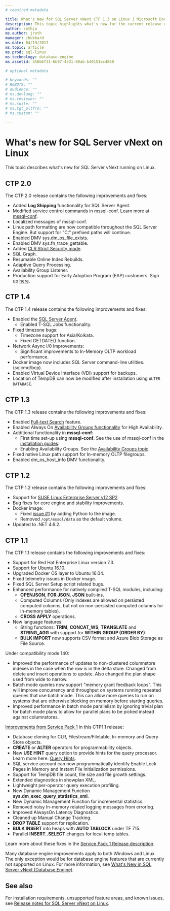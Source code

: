 ```yaml
---
# required metadata

title: What's New for SQL Server vNext CTP 1.3 on Linux | Microsoft Docs
description: This topic highlights what's new for the current release of SQL Server vNext on Linux.
author: rothja 
ms.author: jroth 
manager: jhubbard
ms.date: 04/19/2017
ms.topic: article
ms.prod: sql-linux
ms.technology: database-engine
ms.assetid: 456b6f31-6b97-4e31-80ab-b40151ec4868

# optional metadata

# keywords: ""
# ROBOTS: ""
# audience: ""
# ms.devlang: ""
# ms.reviewer: ""
# ms.suite: ""
# ms.tgt_pltfrm: ""
# ms.custom: ""

---
```

# What's new for SQL Server vNext on Linux

This topic describes what's new for SQL Server vNext running on Linux.

## CTP 2.0
The CTP 2.0 release contains the following improvements and fixes:

- Added **Log Shipping** functionality for SQL Server Agent.
- Modified service control commands in mssql-conf. Learn more at [mssql-conf]().
- Localized messages of mssql-conf.
- Linux path formatting are now compatible throughout the SQL Server Engine. But support for "C:\" prefixed paths will continue.
- Enabled DMV sys.dm_os_file_exists.
- Enabled DMV sys.fn_trace_gettable.
- Added [CLR Strict Security mode](/sql/database-engine/configure-windows/clr-strict-security).
- SQL Graph.
- Resumable Online Index Rebuilds.
- Adaptive Query Processing.
- Availability Group Listener.
- Production support for Early Adoption Program (EAP) customers.  Sign up [here](http://aka.ms/eapsignup).


## CTP 1.4
The CTP 1.4 release contains the following improvements and fixes:

- Enabled the [SQL Server Agent](sql-server-linux-setup-sql-agent.md).
    - Enabled T-SQL Jobs functionality.
- Fixed timezone bugs:
    - Timezone support for Asia/Kolkata.
    - Fixed GETDATE() function.
- Network Async I/0 Improvements:
    - Significant improvements to In-Memory OLTP workload performance.
- Docker image now includes SQL Server command-line utilities. (sqlcmd/bcp).
- Enabled Virtual Device Interface (VDI) support for backups.
- Location of TempDB can now be modified after installation using `ALTER DATABASE`.

## CTP 1.3
The CTP 1.3 release contains the following improvements and fixes:

- Enabled [Full-text Search](sql-server-linux-setup-full-text-search.md) feature.
- Enabled Always On [Availability Groups functionality](sql-server-linux-availability-group-overview.md) for High Availability.
- Additional functionality in **mssql-conf**:
    - First time set-up using **mssql-conf**. See the use of mssql-conf in the [installation guides](sql-server-linux-setup.md#platforms).
    - Enabling Availability Groups. See the [Availability Groups topic](sql-server-linux-availability-group-overview.md).
- Fixed native Linux path support for In-memory OLTP filegroups.
- Enabled dm_os_host_info DMV functionality.

## CTP 1.2
The CTP 1.2 release contains the following improvements and fixes:

- Support for [SUSE Linux Enterprise Server v12 SP2](sql-server-linux-setup-suse-linux-enterprise-server.md).
- Bug fixes for core engine and stability improvements.
- Docker image: 
    - Fixed [issue #1](https://github.com/Microsoft/mssql-docker/issues/1) by adding Python to the image.
    - Removed `/opt/mssql/data` as the default volume.
- Updated to .NET 4.6.2.

## CTP 1.1
The CTP 1.1 release contains the following improvements and fixes:

- Support for Red Hat Enterprise Linux version 7.3.
- Support for Ubuntu 16.10.
- Upgraded Docker OS layer to Ubuntu 16.04.
- Fixed telemetry issues in Docker image.
- Fixed SQL Server Setup script related bugs.
- Enhanced performance for natively compiled T-SQL modules, including:
    - **OPENJSON**, **FOR JSON**, **JSON** built-ins.
    - Computed Columns (Only indexes are allowed on persisted computed columns, but not on non-persisted computed columns for in-memory tables).
    - **CROSS APPLY** operations.
- New language features:
    - String functions: **TRIM**, **CONCAT_WS**, **TRANSLATE** and **STRING_AGG** with support for **WITHIN GROUP (ORDER BY)**.
    - **BULK IMPORT** now supports CSV format and Azure Blob Storage as File Source.

Under compatibility mode 140:

- Improved the performance of updates to non-clustered columnstore indexes in the case when the row is in the delta store. Changed from delete and insert operations to update. Also changed the plan shape used from wide to narrow.
- Batch mode queries now support "memory grant feedback loops". This will improve concurrency and throughput on systems running repeated queries that use batch mode. This can allow more queries to run on systems that are otherwise blocking on memory before starting queries.
- Improved performance in batch mode parallelism by ignoring trivial plan for batch mode plans to allow for parallel plans to be picked instead against columnstores. 

[Improvements from Service Pack 1](https://blogs.msdn.microsoft.com/sqlreleaseservices/sql-server-2016-service-pack-1-sp1-released/) in this CTP1.1 release:
- Database cloning for CLR, Filestream/Filetable, In-memory and Query Store objects.
- **CREATE** or **ALTER** operators for programmability objects.
- New **USE HINT** query option to provide hints for the query processor. Learn more here: [Query Hints](https://msdn.microsoft.com/en-us/library/ms181714.aspx).
- SQL service account can now programmatically identify Enable Lock Pages in Memory and Instant File Initialization permissions.
- Support for TempDB file count, file size and file growth settings.
- Extended diagnostics in showplan XML.
- Lightweight per-operator query execution profiling.
- New Dynamic Management Function **sys.dm_exec_query_statistics_xml**.
- New Dynamic Management Function for incremental statistics.
- Removed noisy In-memory related logging messages from errorlog.
- Improved AlwaysOn Latency Diagnostics.
- Cleaned up Manual Change Tracking.
- **DROP TABLE** support for replication.
- **BULK INSERT** into heaps with **AUTO TABLOCK** under TF 715.
- Parallel **INSERT..SELECT** changes for local temp tables.

Learn more about these fixes in the [Service Pack 1 Release description](https://blogs.msdn.microsoft.com/sqlreleaseservices/sql-server-2016-service-pack-1-sp1-released/).

Many database engine improvements apply to both Windows and Linux. The only exception would be for database engine features that are currently not supported on Linux. For more information, see [What's New in SQL Server vNext (Database Engine)](https://msdn.microsoft.com/library/mt775028).

## See also

For installation requirements, unsupported feature areas, and known issues, see [Release notes for SQL Server vNext on Linux](sql-server-linux-release-notes.md).
